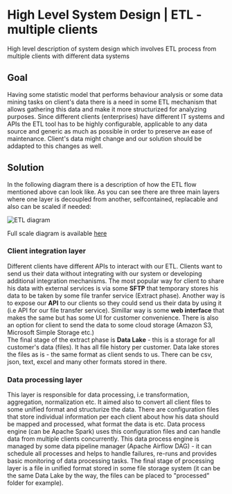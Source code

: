 # High Level System Design | ETL - multiple clients
High level description of system design which involves ETL process from multiple clients with different data systems


## Goal
Having some statistic model that performs behaviour analysis or some data mining tasks on client's data there is a need
in some ETL mechanism that allows gathering this data and make it more structurized for analyzing purposes.
Since different clients (enterprises) have different IT systems and APIs the ETL tool has to be highly configurable, applicable to any data source and generic as much as possible in order to preserve ан ease of maintenance. Client's data might change and our solution should be addapted to this changes as well.

## Solution
In the following diagram there is a description of how the ETL flow mentioned above can look like. As you can see there are three main layers where one layer is decoupled from another, selfcontained, replacable and also can be scaled if needed: 

![ETL diagram](https://user-images.githubusercontent.com/33380175/71546012-ce3c9280-299a-11ea-8723-d0121db1f0a3.png)

Full scale diagram is available [here](https://drive.google.com/file/d/1rbHCZfInV0_mP0-VsejrjA1zoOQ5PQJk/view?usp=sharing)

### Client integration layer
Different clients have different APIs to interact with our ETL. Clients want to send us their data without integrating with our system or developing additional integration mechanisms. The most popular way for client to share his data with external services is via some __SFTP__ that temporary stores his data to be taken by some file tranfer service (Extract phase). Another way is to expose our __API__ to our clients so they could send us their data by using it (i.e API for our file transfer service). Simillar way is some __web interface__ that makes the same but has some UI for customer convenience. There is also an option for client to send the data to some cloud storage (Amazon S3, Microsoft Simple Storage etc.) <br />
The final stage of the extract phase is __Data Lake__ - this is a storage for all customer's data (files). It has all file history per customer. Data lake stores the files as is - the same format as client sends to us. There can be csv, json, text, excel and many other formats stored in there.

### Data processing layer
This layer is responsible for data processing, i.e transformation, aggregation, normalization etc. It aimed also to convert all client files to some unified format and structurize the data. There are configuration files that store individual information per each client about how his data should be mapped and processed, what format the data is etc. Data process engine (can be Apache Spark) uses this configuration files and can handle data from multiple clients concurrently. This data process engine is managed by some data pipeline manager (Apache Airflow DAG) - it can schedule all processes and helps to handle failures, re-runs and provides basic monitoring of data processing tasks. The final stage of processing layer is a file in unified format stored in some file storage system (it can be the same Data Lake by the way, the files can be placed to "processed" folder for example).
